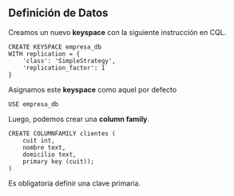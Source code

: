 ## Definición de Datos

Creamos un nuevo **keyspace** con la siguiente instrucción en CQL.

```CQL
CREATE KEYSPACE empresa_db
WITH replication = {
	'class': 'SimpleStrategy',
	'replication_factor': 1
}
```

Asignamos este **keyspace** como aquel por defecto

```CQL
USE empresa_db
```

Luego, podemos crear una **column family**.

```CQL
CREATE COLUMNFAMILY clientes (
	cuit int,
	nombre text,
	domicilio text,
	primary key (cuit));
)
```

Es obligatoria definir una clave primaria.
